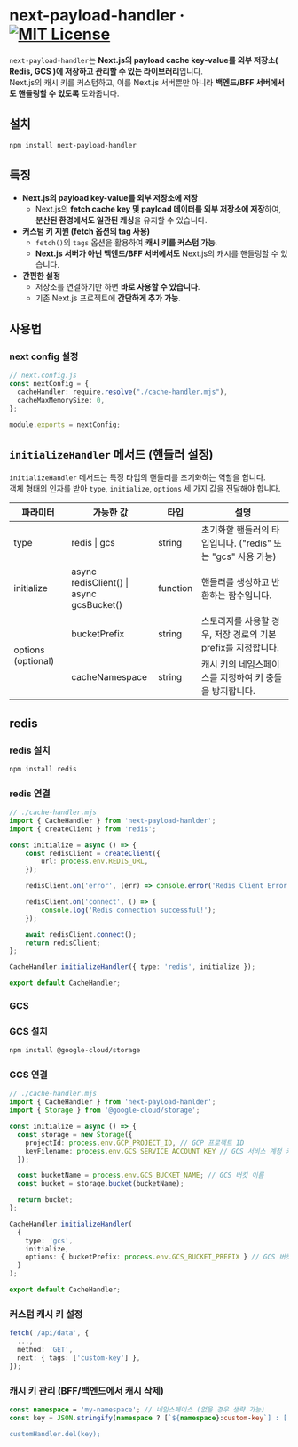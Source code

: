 # next-payload-handler &middot; [![MIT License](https://img.shields.io/badge/license-MIT-blue.svg)](./LICENSE)

`next-payload-handler`는 **Next.js의 payload cache key-value를 외부 저장소( Redis, GCS )에 저장하고 관리할 수 있는 라이브러리**입니다.  
Next.js의 캐시 키를 커스텀하고, 이를 Next.js 서버뿐만 아니라 **백엔드/BFF 서버에서도 핸들링할 수 있도록** 도와줍니다.

## 설치
```sh
npm install next-payload-handler
```

## 특징
- **Next.js의 payload key-value를 외부 저장소에 저장**
  - Next.js의 **fetch cache key 및 payload 데이터를 외부 저장소에 저장**하여, **분산된 환경에서도 일관된 캐싱**을 유지할 수 있습니다.
- **커스텀 키 지원 (fetch 옵션의 tag 사용)**
  - `fetch()`의 `tags` 옵션을 활용하여 **캐시 키를 커스텀 가능**.
  - **Next.js 서버가 아닌 백엔드/BFF 서버에서도** Next.js의 캐시를 핸들링할 수 있습니다.
- **간편한 설정**
  - 저장소를 연결하기만 하면 **바로 사용할 수 있습니다**.
  - 기존 Next.js 프로젝트에 **간단하게 추가 가능**.

## 사용법
### next config 설정
```ts
// next.config.js
const nextConfig = {
  cacheHandler: require.resolve("./cache-handler.mjs"),
  cacheMaxMemorySize: 0,
};

module.exports = nextConfig;
```

## `initializeHandler` 메서드 (핸들러 설정)

`initializeHandler` 메서드는 특정 타입의 핸들러를 초기화하는 역할을 합니다.  
객체 형태의 인자를 받아 `type`, `initialize`, `options` 세 가지 값을 전달해야 합니다.

<table>
  <thead>
    <tr>
      <th>파라미터</th>
      <th>가능한 값</th>
      <th>타입</th>
      <th>설명</th>
    </tr>
  </thead>
  <tbody>
    <tr>
      <td>type</td>
      <td>redis | gcs</td>
      <td>string</td>
      <td>초기화할 핸들러의 타입입니다. ("redis" 또는 "gcs" 사용 가능)</td>
    </tr>
    <tr>
      <td>initialize</td>
      <td>
        async redisClient() | <br/>
        async gcsBucket()
      </td>
      <td>function</td>
      <td>핸들러를 생성하고 반환하는 함수입니다.</td>
    </tr>
    <tr>
      <td rowspan="2">options (optional)</td>
      <td>bucketPrefix</td>
      <td>string</td>
      <td>스토리지를 사용할 경우, 저장 경로의 기본 prefix를 지정합니다.</td>
    </tr>
    <tr>
      <td>cacheNamespace</td>
      <td>string</td>
      <td>캐시 키의 네임스페이스를 지정하여 키 충돌을 방지합니다.</td>
    </tr>
  </tbody>
</table>



## redis
### redis 설치
```sh
npm install redis
```

### redis 연결
```ts
// ./cache-handler.mjs
import { CacheHandler } from 'next-payload-hanlder';
import { createClient } from 'redis';

const initialize = async () => {
    const redisClient = createClient({
        url: process.env.REDIS_URL, 
    });

    redisClient.on('error', (err) => console.error('Redis Client Error:', err));

    redisClient.on('connect', () => {
        console.log('Redis connection successful!');
    });

    await redisClient.connect();
    return redisClient;
};

CacheHandler.initializeHandler({ type: 'redis', initialize });

export default CacheHandler;
```

### GCS
### GCS 설치
```sh
npm install @google-cloud/storage
```

### GCS 연결
```ts
// ./cache-handler.mjs
import { CacheHandler } from 'next-payload-hanlder';
import { Storage } from '@google-cloud/storage';

const initialize = async () => {
  const storage = new Storage({
    projectId: process.env.GCP_PROJECT_ID, // GCP 프로젝트 ID
    keyFilename: process.env.GCS_SERVICE_ACCOUNT_KEY // GCS 서비스 계정 키 파일 경로
  });

  const bucketName = process.env.GCS_BUCKET_NAME; // GCS 버킷 이름
  const bucket = storage.bucket(bucketName);

  return bucket;
};

CacheHandler.initializeHandler(
  { 
    type: 'gcs', 
    initialize, 
    options: { bucketPrefix: process.env.GCS_BUCKET_PREFIX } // GCS 버킷 폴더 (optional)
  }
);

export default CacheHandler;
```

### 커스텀 캐시 키 설정
```ts
fetch('/api/data', {
  ...,
  method: 'GET',
  next: { tags: ['custom-key'] },
});
```

### 캐시 키 관리 (BFF/백엔드에서 캐시 삭제)
```ts
const namespace = 'my-namespace'; // 네임스페이스 (없을 경우 생략 가능)
const key = JSON.stringify(namespace ? [`${namespace}:custom-key`] : ['custom-key']);

customHandler.del(key);
```
